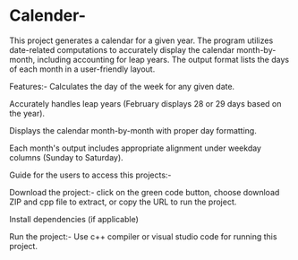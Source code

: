 # Calender-
This project generates a calendar for a given year. The program utilizes date-related computations to accurately display the calendar month-by-month, including accounting for leap years. The output format lists the days of each month in a user-friendly layout.

Features:-
Calculates the day of the week for any given date.

Accurately handles leap years (February displays 28 or 29 days based on the year).

Displays the calendar month-by-month with proper day formatting.

Each month's output includes appropriate alignment under weekday columns (Sunday to Saturday).

Guide for the users to access this projects:-

Download the project:- click on the green code button, choose download ZIP and cpp file to extract, or copy the URL to run the project.

Install dependencies (if applicable)

Run the project:- Use c++ compiler or visual studio code for running this project.
